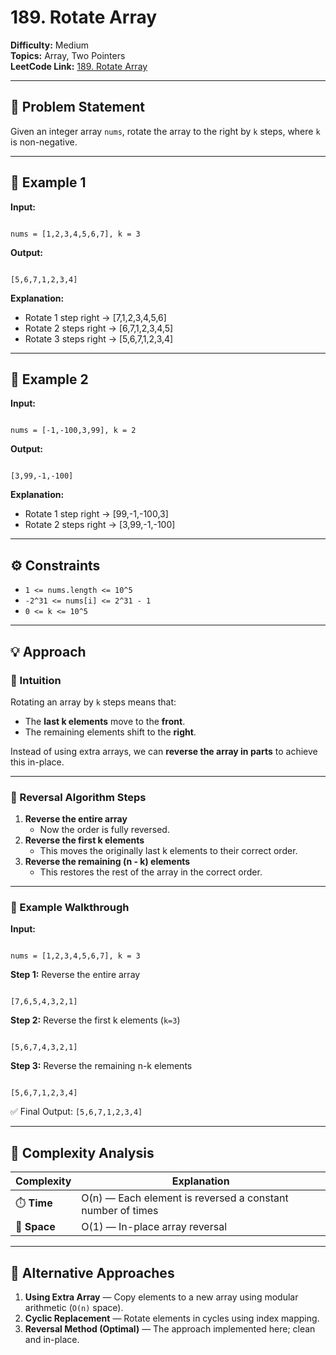 # 189. Rotate Array

**Difficulty:** Medium  
**Topics:** Array, Two Pointers  
**LeetCode Link:** [189. Rotate Array](https://leetcode.com/problems/rotate-array/)

---

## 🧩 Problem Statement

Given an integer array `nums`, rotate the array to the right by `k` steps, where `k` is non-negative.

---

## 🔹 Example 1

**Input:**

```

nums = [1,2,3,4,5,6,7], k = 3

```

**Output:**

```

[5,6,7,1,2,3,4]

```

**Explanation:**

- Rotate 1 step right → [7,1,2,3,4,5,6]
- Rotate 2 steps right → [6,7,1,2,3,4,5]
- Rotate 3 steps right → [5,6,7,1,2,3,4]

---

## 🔹 Example 2

**Input:**

```

nums = [-1,-100,3,99], k = 2

```

**Output:**

```

[3,99,-1,-100]

```

**Explanation:**

- Rotate 1 step right → [99,-1,-100,3]
- Rotate 2 steps right → [3,99,-1,-100]

---

## ⚙️ Constraints

- `1 <= nums.length <= 10^5`
- `-2^31 <= nums[i] <= 2^31 - 1`
- `0 <= k <= 10^5`

---

## 💡 Approach

### 🔸 Intuition

Rotating an array by `k` steps means that:

- The **last k elements** move to the **front**.
- The remaining elements shift to the **right**.

Instead of using extra arrays, we can **reverse the array in parts** to achieve this in-place.

---

### 🔹 Reversal Algorithm Steps

1. **Reverse the entire array**
   - Now the order is fully reversed.
2. **Reverse the first k elements**
   - This moves the originally last k elements to their correct order.
3. **Reverse the remaining (n - k) elements**
   - This restores the rest of the array in the correct order.

---

### 🔹 Example Walkthrough

**Input:**

```

nums = [1,2,3,4,5,6,7], k = 3

```

**Step 1:** Reverse the entire array

```

[7,6,5,4,3,2,1]

```

**Step 2:** Reverse the first k elements (`k=3`)

```

[5,6,7,4,3,2,1]

```

**Step 3:** Reverse the remaining n-k elements

```

[5,6,7,1,2,3,4]

```

✅ Final Output: `[5,6,7,1,2,3,4]`

---

## 🧰 Complexity Analysis

| Complexity   | Explanation                                                |
| ------------ | ---------------------------------------------------------- |
| ⏱️ **Time**  | O(n) — Each element is reversed a constant number of times |
| 💾 **Space** | O(1) — In-place array reversal                             |

---

## 🔄 Alternative Approaches

1. **Using Extra Array** — Copy elements to a new array using modular arithmetic (`O(n)` space).
2. **Cyclic Replacement** — Rotate elements in cycles using index mapping.
3. **Reversal Method (Optimal)** — The approach implemented here; clean and in-place.
